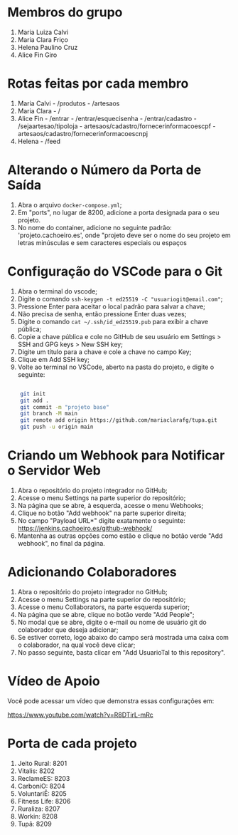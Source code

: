 # Membros do grupo
1. Maria Luiza Calvi
2. Maria Clara Friço
3. Helena Paulino Cruz
4. Alice Fin Giro

# Rotas feitas por cada membro
1. Maria Calvi - /produtos - /artesaos
2. Maria Clara - /
3. Alice Fin - /entrar - /entrar/esquecisenha - /entrar/cadastro - /sejaartesao/tipoloja - artesaos/cadastro/fornecerinformacoescpf - artesaos/cadastro/fornecerinformacoescnpj
4. Helena - /feed 
 

# Alterando o Número da Porta de Saída

1. Abra o arquivo `docker-compose.yml`;
2. Em "ports", no lugar de 8200, adicione a porta designada para o seu projeto.
3. No nome do container, adicione no seguinte padrão: 'projeto.cachoeiro.es', onde "projeto deve ser o nome do seu projeto em letras minúsculas e sem caracteres especiais ou espaços

# Configuração do VSCode para o Git

1. Abra o terminal do vscode;
2. Digite o comando `ssh-keygen -t ed25519 -C "usuariogit@email.com"`;
3. Pressione Enter para aceitar o local padrão para salvar a chave;
4. Não precisa de senha, então pressione Enter duas vezes;
5. Digite o comando `cat ~/.ssh/id_ed25519.pub` para exibir a chave pública;
6. Copie a chave pública e cole no GitHub de seu usuário em Settings > SSH and GPG keys > New SSH key;
7. Digite um título para a chave e cole a chave no campo Key;
8. Clique em Add SSH key;
9. Volte ao terminal no VSCode, aberto na pasta do projeto, e digite o seguinte:

```Bash

    git init
    git add .
    git commit -m "projeto base"
    git branch -M main
    git remote add origin https://github.com/mariaclarafg/tupa.git
    git push -u origin main
```

# Criando um Webhook para Notificar o Servidor Web

1. Abra o repositório do projeto integrador no GitHub;
2. Acesse o menu Settings na parte superior do repositório;
3. Na página que se abre, à esquerda, acesse o menu Webhooks;
4. Clique no botão "Add webhook" na parte superior direita;
5. No campo "Payload URL*" digite exatamente o seguinte:
    https://jenkins.cachoeiro.es/github-webhook/
6. Mantenha as outras opções como estão e clique no botão verde "Add webhook", no final da página.

# Adicionando Colaboradores

1. Abra o repositório do projeto integrador no GitHub;
2. Acesse o menu Settings na parte superior do repositório;
3. Acesse o menu Collaborators, na parte esquerda superior;
4. Na página que se abre, clique no botão verde "Add People";
5. No modal que se abre, digite o e-mail ou nome de usuário git do colaborador que deseja adicionar;
6. Se estiver correto, logo abaixo do campo será mostrada uma caixa com o colaborador, na qual você deve clicar;
7. No passo seguinte, basta clicar em "Add UsuarioTal to this repository".

# Vídeo de Apoio

Você pode acessar um vídeo que demonstra essas configurações em:

https://www.youtube.com/watch?v=R8DTirL-mRc


# Porta de cada projeto 

1. Jeito Rural: 8201
2. Vitalis: 8202
3. ReclameES: 8203
4. CarboniO: 8204
5. VoluntariÊ: 8205
6. Fitness Life: 8206
7. Ruraliza: 8207
8. Workin: 8208
9. Tupã: 8209
